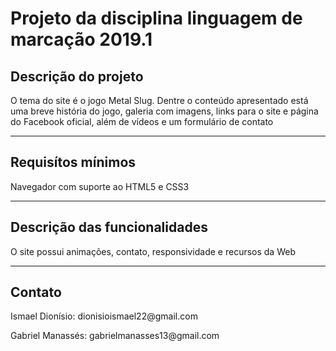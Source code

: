 # Projeto da disciplina linguagem de marcação 2019.1
<h2> Descrição do projeto</h2>

<p>O tema do site é o jogo Metal Slug. Dentre o conteúdo apresentado está uma breve história do jogo, galeria com imagens, links para o site e página do Facebook oficial, além de vídeos e um formulário de contato </p>
<hr>
<h2> Requisítos mínimos</h2>
<p>Navegador com suporte ao HTML5 e CSS3</p>
<hr>
<h2>Descrição das funcionalidades</h2>
<p>O site possui animações, contato, responsividade e recursos da Web</p>
<hr>
<h2>Contato</h2>
<p>Ismael Dionísio: dionisioismael22@gmail.com</p>
<p>Gabriel Manassés: gabrielmanasses13@gmail.com</p>

